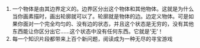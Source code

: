 1. 一个物体是由其边界定义的。边界区分出这个物体和其他物体。这就是为什么当你画素描时，画出轮廓就可以了。轮廓就是物体的边。边定义物体。可是如果你面对一个完全均匀的、没有边的状态，并且这个状态是无穷的，没有其他东西能让你区分出它……这个状态中没有任何东西。它就是‘无’！
2. 每一个知识片段都带来上百个新问题，阅读成为一种无尽的寻宝游戏